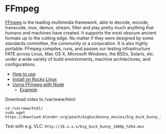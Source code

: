 # FFmpeg

[FFmpeg](https://www.ffmpeg.org/about.html) is the leading multimedia framework, able to decode, encode, transcode, mux, demux, stream, filter and play
pretty much anything that humans and machines have created. It supports the most obscure ancient formats up to the
cutting edge. No matter if they were designed by some standards committee, the community or a corporation. It is also
highly portable: FFmpeg compiles, runs, and passes our testing infrastructure FATE across Linux, Mac OS X, Microsoft
Windows, the BSDs, Solaris, etc. under a wide variety of build environments, machine architectures, and configurations.

- [How to use](https://shotstack.io/learn/how-to-use-ffmpeg/)
- [Install on Rocky Linux](https://markaicode.com/how-to-install-ffmpeg-on-rocky-linux-9-almalinux-9/)
- [Using FFmpeg with Node](https://www.npmjs.com/package/fluent-ffmpeg)
    - [Example](https://github.com/ilkkamtk/hybrid-upload-server/blob/main/src/utils/getVideoThumbnail.ts)


Download video to /var/www/html:
```shell
cd /var/www/html/
sudo wget https://download.blender.org/peach/bigbuckbunny_movies/big_buck_bunny_1080p_h264.mov
```
Test with e.g. VLC: `http://10.x.x.x/big_buck_bunny_1080p_h264.mov`